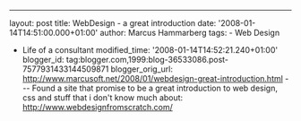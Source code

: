 ---
layout: post
title: WebDesign - a great introduction
date: '2008-01-14T14:51:00.000+01:00'
author: Marcus Hammarberg
tags: - Web
Design
  - Life of a consultant
modified_time: '2008-01-14T14:52:21.240+01:00'
blogger_id: tag:blogger.com,1999:blog-36533086.post-7577931433144509871
blogger_orig_url: http://www.marcusoft.net/2008/01/webdesign-great-introduction.html ---
Found a site that promise to be a great introduction to web design, css
and stuff that i don't know much about:
<http://www.webdesignfromscratch.com/>
